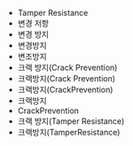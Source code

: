 - Tamper Resistance
- 변경 저항
- 변경 방지
- 변경방지
- 변조방지
- 크랙 방지(Crack Prevention)
- 크랙방지(Crack Prevention)
- 크랙방지(CrackPrevention)
- 크랙방지
- CrackPrevention
- 크랙 방지(Tamper Resistance)
- 크랙방지(TamperResistance)